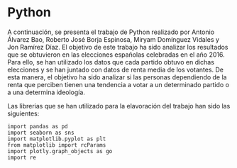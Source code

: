 # Python

A continuación, se presenta el trabajo de Python realizado por Antonio Álvarez Bao, Roberto José Borja Espinosa, Miryam Domínguez Vidales y Jon Ramírez Díaz. El objetivo de este trabajo ha sido analizar los resultados que se obtuvieron en las elecciones españolas celebradas en el año 2016. Para ello, se han utilizado los datos que cada partido obtuvo en dichas elecciones y se han juntado con datos de renta media de los votantes. De esta manera, el objetivo ha sido analizar si las personas dependiendo de la renta que perciben tienen una tendencia a votar a un determinado partido o a una determina ideología.

Las librerias que se han utilizado para la elavoración del trabajo han sido las siguientes:
```
import pandas as pd
import seaborn as sns
import matplotlib.pyplot as plt
from matplotlib import rcParams
import plotly.graph_objects as go
import re
```

